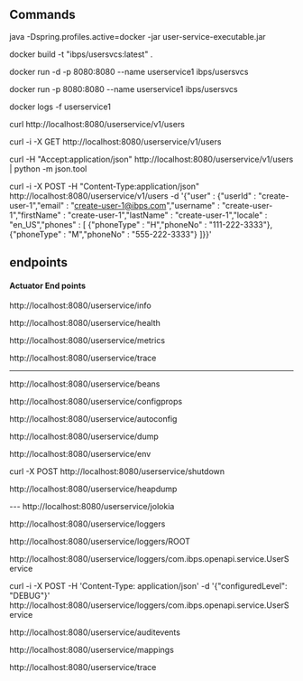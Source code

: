 ## Commands
java -Dspring.profiles.active=docker -jar user-service-executable.jar 

docker build -t "ibps/usersvcs:latest" .

docker run -d -p 8080:8080 --name userservice1 ibps/usersvcs

docker run  -p 8080:8080 --name userservice1 ibps/usersvcs

docker  logs -f userservice1

curl http://localhost:8080/userservice/v1/users

curl -i -X GET http://localhost:8080/userservice/v1/users

curl -H "Accept:application/json" http://localhost:8080/userservice/v1/users | python -m json.tool

curl -i -X POST -H "Content-Type:application/json" http://localhost:8080/userservice/v1/users -d '{"user" : {"userId" : "create-user-1","email" : "create-user-1@ibps.com","username" : "create-user-1","firstName" : "create-user-1","lastName" : "create-user-1","locale" : "en_US","phones" : [ {"phoneType" : "H","phoneNo" : "111-222-3333"}, {"phoneType" : "M","phoneNo" : "555-222-3333"} ]}}'


## endpoints

#### Actuator End points
http://localhost:8080/userservice/info

http://localhost:8080/userservice/health

http://localhost:8080/userservice/metrics

http://localhost:8080/userservice/trace

----


http://localhost:8080/userservice/beans

http://localhost:8080/userservice/configprops

http://localhost:8080/userservice/autoconfig

http://localhost:8080/userservice/dump

http://localhost:8080/userservice/env

curl -X POST http://localhost:8080/userservice/shutdown

http://localhost:8080/userservice/heapdump

---  http://localhost:8080/userservice/jolokia

http://localhost:8080/userservice/loggers

http://localhost:8080/userservice/loggers/ROOT

http://localhost:8080/userservice/loggers/com.ibps.openapi.service.UserService

curl -i -X POST -H 'Content-Type: application/json' -d '{"configuredLevel": "DEBUG"}' http://localhost:8080/userservice/loggers/com.ibps.openapi.service.UserService

http://localhost:8080/userservice/auditevents

http://localhost:8080/userservice/mappings

http://localhost:8080/userservice/trace